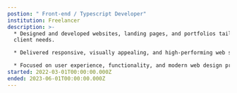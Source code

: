 ```yaml
---
postion: " Front-end / Typescript Developer"
institution: Freelancer
description: >-
  * Designed and developed websites, landing pages, and portfolios tailored to
  client needs.

  * Delivered responsive, visually appealing, and high-performing web solutions.

  * Focused on user experience, functionality, and modern web design practices.
started: 2022-03-01T00:00:00.000Z
ended: 2023-06-01T00:00:00.000Z
---
```

